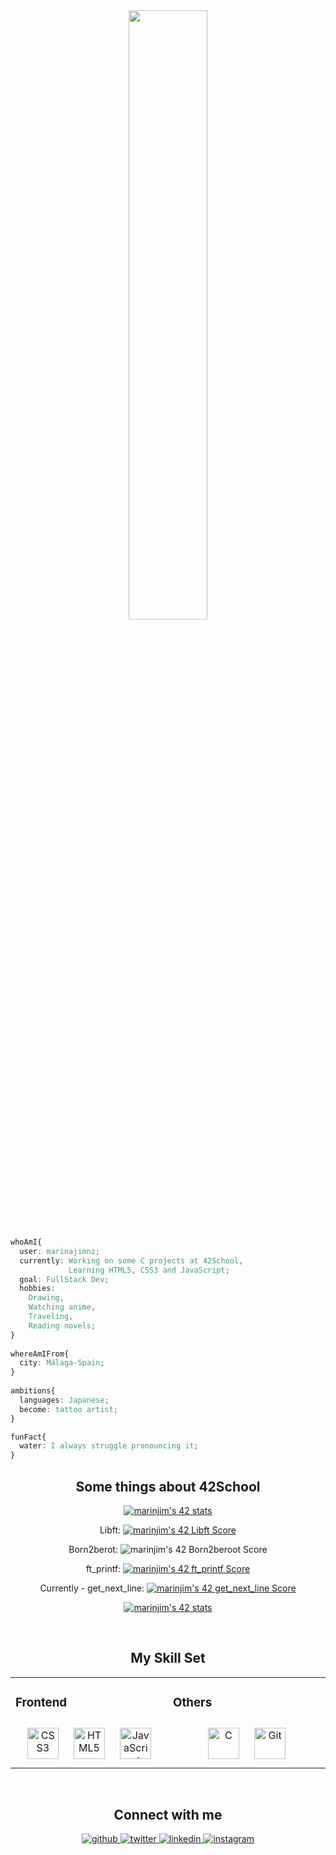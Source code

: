 <div align="center">
<img src="https://rishavanand.github.io/static/images/greetings.gif" align="center" style="width: 50%" />
  
</div>

````CSS
whoAmI{
  user: marinajimnz;
  currently: Working on some C projects at 42School,
             Learning HTML5, CSS3 and JavaScript;
  goal: FullStack Dev;
  hobbies:
    Drawing,
    Watching anime,
    Traveling,
    Reading novels;
}
   
whereAmIFrom{
  city: Málaga-Spain;
}
   
ambitions{
  languages: Japanese;
  become: tattoo artist;
}

funFact{
  water: I always struggle pronouncing it;
}

````


</td></tr></table>  
<div align="center">  
  
## Some things about 42School

[![marinjim's 42 stats](https://badge42.vercel.app/api/v2/clamekn1x00350gidanxmk9bz/stats?cursusId=21&coalitionId=274)](https://github.com/JaeSeoKim/badge42)
  
Libft: [![marinjim's 42 Libft Score](https://badge42.vercel.app/api/v2/clamekn1x00350gidanxmk9bz/project/2794226)](https://github.com/marinajimnz/Libft-42Cursus)

Born2berot: ![marinjim's 42 Born2beroot Score](https://badge42.vercel.app/api/v2/clamekn1x00350gidanxmk9bz/project/2838132)
  
ft_printf: [![marinjim's 42 ft_printf Score](https://badge42.vercel.app/api/v2/clamekn1x00350gidanxmk9bz/project/2842774)](https://github.com/marinajimnz/ft_printf-42Cursus)  

 Currently - get_next_line: [![marinjim's 42 get_next_line Score](https://badge42.vercel.app/api/v2/clamekn1x00350gidanxmk9bz/project/2896375)](https://github.com/JaeSeoKim/badge42)

[![marinjim's 42 stats](https://badge42.vercel.app/api/v2/clamekn1x00350gidanxmk9bz/stats?cursusId=3&coalitionId=piscine)](https://github.com/JaeSeoKim/badge42)
 
<br/>

## My Skill Set  
<table><tr><td valign="top" width="33%">



### Frontend  
<div align="center">  
<a href="https://www.w3schools.com/css/" target="_blank"><img style="margin: 10px" src="https://profilinator.rishav.dev/skills-assets/css3-original-wordmark.svg" alt="CSS3" height="50" /></a>  
<a href="https://en.wikipedia.org/wiki/HTML5" target="_blank"><img style="margin: 10px" src="https://profilinator.rishav.dev/skills-assets/html5-original-wordmark.svg" alt="HTML5" height="50" /></a>  
<a href="https://www.javascript.com/" target="_blank"><img style="margin: 10px" src="https://profilinator.rishav.dev/skills-assets/javascript-original.svg" alt="JavaScript" height="50" /></a>  
</div>

</td><td valign="top" width="33%">



### Others  
<div align="center">  
<a href="https://www.cprogramming.com/" target="_blank"><img style="margin: 10px" src="https://profilinator.rishav.dev/skills-assets/c-original.svg" alt="C" height="50" /></a>  
<a href="https://github.com/" target="_blank"><img style="margin: 10px" src="https://profilinator.rishav.dev/skills-assets/git-scm-icon.svg" alt="Git" height="50" /></a>  
</div>

</td></tr></table>  

<br/>  


## Connect with me  
<div align="center">
<a href="https://github.com/marinajimnz" target="_blank">
<img src=https://img.shields.io/badge/github-%2324292e.svg?&style=for-the-badge&logo=github&logoColor=white alt=github style="margin-bottom: 5px;" />
</a>
<a href="https://twitter.com/marinajimnz" target="_blank">
<img src=https://img.shields.io/badge/twitter-%2300acee.svg?&style=for-the-badge&logo=twitter&logoColor=white alt=twitter style="margin-bottom: 5px;" />
</a>
<a href="https://linkedin.com/in/marina-jimenez-mendez" target="_blank">
<img src=https://img.shields.io/badge/linkedin-%231E77B5.svg?&style=for-the-badge&logo=linkedin&logoColor=white alt=linkedin style="margin-bottom: 5px;" />
</a>
<a href="https://instagram.com/marinart.jimnz" target="_blank">
<img src=https://img.shields.io/badge/instagram-%23000000.svg?&style=for-the-badge&logo=instagram&logoColor=white alt=instagram style="margin-bottom: 5px;" />
</a>  
</div>  
  

<br/>  
